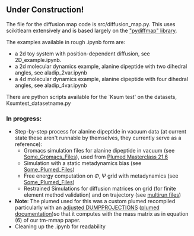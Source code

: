 ## Under Construction!

The file for the diffusion map code is src/diffusion_map.py. This uses scikitlearn extensively and is based largely on the ["pydiffmap" library](https://github.com/DiffusionMapsAcademics/pyDiffMap).

The examples available in rough .ipynb form are: 
-  a 2d toy system with position-dependent diffusion, see 2D_example.ipynb.
-  a 2d molecular dynamics example, alanine dipeptide with two dihedral angles, see aladip_2var.ipynb
-  a 4d molecular dynamics example, alanine dipeptide with four dihedral angles, see aladip_4var.ipynb

There are python scripts available for the `Ksum test' on the datasets, Ksumtest_datasetname.py

### In progress:
 - Step-by-step process for alanine dipeptide in vacuum data (at current state these aren't runnable by themselves, they currently serve as a reference):
   - Gromacs simulation files for alanine dipeptide in vacuum (see [Some_Gromacs_Files](molecular_dynamics/Some_Gromacs_Files/)), used from [Plumed Masterclass 21.6](https://www.plumed.org/doc-v2.7/user-doc/html/masterclass-21-6.html)
   - Simulation with a static metadynamics bias (see [Some_Plumed_Files](molecular_dynamics/Some_Plumed_Files))
   - Free energy computation on $\Phi, \Psi$ grid with metadynamics (see [Some_Plumed_Files](molecular_dynamics/Some_Plumed_Files)) 
   - Restrained Simulations for diffusion matrices on grid (for finite element method validation) and on trajectory (see [multirun files](molecular_dynamics/))
- **Note**: The plumed used for this was a custom plumed recompiled particularly with an [adjusted DUMPPROJECTIONS](molecular_dynamics/Some_Plumed_Files/Value.cpp) ([plumed documentation](https://www.plumed.org/doc-v2.7/user-doc/html/_d_u_m_p_p_r_o_j_e_c_t_i_o_n_s.html))so that it computes with the mass matrix as in equation (6) of our tm-mmap paper.   
 - Cleaning up the .ipynb for readability
